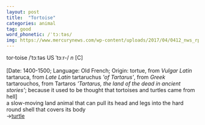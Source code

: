 ```yaml
---
layout: post
title:  "Tortoise"
categories: animal
tag: good
word_phonetic: /ˈtɔːtəs/
img: https://www.mercurynews.com/wp-content/uploads/2017/04/0412_nws_rpe-l-tortoises_0413-0011-1.jpg?w=509
---
```

<DIV style="MARGIN: 0px 0px 5px">tor<B>·</B>toise /ˈtɔːtəs US ˈtɔːr-/ <I>n</I> [C] <BR><BR>[Date: 1400-1500; Language: Old French; Origin: tortue, from <I>Vulgar Latin</I> tartaruca, from <I>Late Latin</I> tartaruchus <I>'of Tartarus'</I>, from <I>Greek</I> tartarouchos, from Tartaros <I>'Tartarus, the land of the dead in ancient stories'</I>; because it used to be thought that tortoises and turtles came from hell]<BR>a slow-moving land animal that can pull its head and legs into the hard round shell that covers its body<BR>→<A href="{{ site.baseurl }}/turtle"><U>turtle</U></A></DIV>
